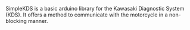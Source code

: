 SimpleKDS is a basic arduino library for the Kawasaki Diagnostic System (KDS). It offers a method to communicate with the motorcycle in a non-blocking manner. 
